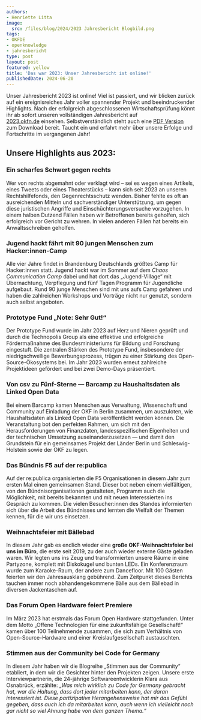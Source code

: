 ```yaml
---
authors:
- Henriette Litta
image:
  src: /files/blog/2024/2023 Jahresbericht Blogbild.png
tags:
- OKFDE
- openknowledge
- jahresbericht
type: post
layout: post
featured: yellow
title: 'Das war 2023: Unser Jahresbericht ist online!'
publishedDate: 2024-06-20
---
```


Unser Jahresbericht 2023 ist online! Viel ist passiert, und wir blicken zurück auf ein ereignisreiches Jahr voller spannender Projekt und beeindruckender Highlights. Nach der erfolgreich abgeschlossenen Wirtschaftsprüfung könnt ihr ab sofort unseren vollständigen Jahresbericht auf [2023.okfn.de](https://2023.okfn.de/) einsehen. Selbstverständlich steht auch eine [PDF Version](https://2023.okfn.de/assets/documents/OKF_Jahresbericht_2023.pdf) zum Download bereit. Taucht ein und erfahrt mehr über unsere Erfolge und Fortschritte im vergangenen Jahr!

## Unsere Highlights aus 2023:

### Ein scharfes Schwert gegen rechts
Wer von rechts abgemahnt oder verklagt wird – sei es wegen eines Artikels, eines Tweets oder eines Theaterstücks – kann sich seit 2023 an unseren Rechtshilfefonds, den Gegenrechtsschutz wenden. Bisher fehlte es oft an ausreichenden Mitteln und sachverständiger Unterstützung, um gegen diese juristischen Angriffe und Einschüchterungsversuche vorzugehen. In einem halben Dutzend Fällen haben wir Betroffenen bereits geholfen, sich erfolgreich vor Gericht zu wehren. In vielen anderen Fällen hat bereits ein Anwaltsschreiben geholfen.

### Jugend hackt fährt mit 90 jungen Menschen zum Hacker:innen-Camp 
Alle vier Jahre findet in Brandenburg Deutschlands größtes Camp für Hacker:innen statt. Jugend hackt war im Sommer auf dem *Chaos Communication Camp* dabei und hat dort das „Jugend-Village“ mit Übernachtung, Verpflegung und fünf Tagen Programm für Jugendliche aufgebaut. Rund 90 junge Menschen sind mit uns aufs Camp gefahren und haben die zahlreichen Workshops und Vorträge nicht nur genutzt, sondern auch selbst angeboten.

### Prototype Fund „Note: Sehr Gut!“
Der Prototype Fund wurde im Jahr 2023 auf Herz und Nieren geprüft und durch die Technopolis Group als eine effektive und erfolgreiche Fördermaßnahme des Bundesministeriums für Bildung und Forschung eingestuft. Die zentralen Stärken des Prototype Fund, insbesondere der niedrigschwellige Bewerbungsprozess, trügen zu einer Stärkung des Open-Source-Ökosystems bei. Im Jahr 2023 wurden erneut zahlreiche Projektideen gefördert und bei zwei Demo-Days präsentiert.

### Von csv zu Fünf-Sterne — Barcamp zu Haushaltsdaten als Linked Open Data
Bei einem Barcamp kamen Menschen aus Verwaltung, Wissenschaft und Community auf Einladung der OKF in Berlin zusammen, um auszuloten, wie Haushaltsdaten als Linked Open Data veröffentlicht werden können. Die Veranstaltung bot den perfekten Rahmen, um sich mit den Herausforderungen von Finanzdaten, landesspezifischen Eigenheiten und der technischen Umsetzung auseinanderzusetzen — und damit den Grundstein für ein gemeinsames Projekt der Länder Berlin und Schleswig-Holstein sowie der OKF zu legen.

### Das Bündnis F5 auf der re:publica
Auf der re:publica organisierten die F5 Organisationen in diesem Jahr zum ersten Mal einen gemeinsamen Stand. Dieser bot neben einem vielfältigen, von den Bündnisorganisationen gestalteten, Programm auch die Möglichkeit, mit bereits bekannten und mit neuen Interessierten ins Gespräch zu kommen. Die vielen Besucher:innen des Standes informierten sich über die Arbeit des Bündnisses und lernten die Vielfalt der Themen kennen, für die wir uns einsetzen.

### Weihnachtsfeier mit Bällebad
In diesem Jahr gab es endlich wieder eine **große OKF-Weihnachtsfeier bei uns im Büro**, die erste seit 2019, zu der auch wieder externe Gäste geladen waren. Wir legten uns ins Zeug und transformierten unsere Räume in eine Partyzone, komplett mit Diskokugel und bunten LEDs. Ein Konferenzraum wurde zum Karaoke-Raum, der andere zum Dancefloor. Mit 100 Gästen feierten wir den Jahresausklang gebührend. Zum Zeitpunkt dieses Berichts tauchen immer noch abhandengekommene Bälle aus dem Bällebad in diversen Jackentaschen auf.

### Das Forum Open Hardware feiert Premiere
Im März 2023 hat erstmals das Forum Open Hardware stattgefunden. Unter dem Motto „Offene Technologien für eine zukunftsfähige Gesellschaft!“ kamen über 100 Teilnehmende zusammen, die sich zum Verhältnis von Open-Source-Hardware und einer Kreislaufgesellschaft austauschten.

### Stimmen aus der Community bei Code for Germany
In diesem Jahr haben wir die Blogreihe „Stimmen aus der Community“ etabliert, in dem wir die Gesichter hinter den Projekten zeigen. Unsere erste Interviewpartnerin, die 24-jährige Softwareentwicklerin Klara aus Osnabrück, erzählte: *„Was mich wirklich zu Code for Germany gebracht hat, war die Haltung, dass dort jeder mitarbeiten kann, der daran interessiert ist. Diese partizipative Herangehensweise hat mir das Gefühl gegeben, dass auch ich da mitarbeiten kann, auch wenn ich vielleicht noch gar nicht so viel Ahnung habe von dem ganzen Thema.“*
